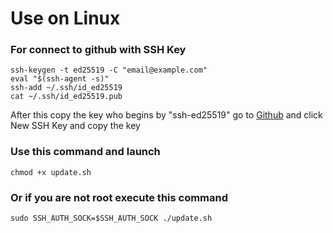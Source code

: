 # Use on Linux

### For connect to github with SSH Key
```ssh-keygen -t ed25519 -C "email@example.com"```\
```eval "$(ssh-agent -s)"```\
```ssh-add ~/.ssh/id_ed25519```\
```cat ~/.ssh/id_ed25519.pub```

After this copy the key who begins by "ssh-ed25519" go to [Github](https://github.com/settings/keys/) and click New SSH Key and copy the key

### Use this command and launch
```chmod +x update.sh```

### Or if you are not root execute this command
```sudo SSH_AUTH_SOCK=$SSH_AUTH_SOCK ./update.sh```
